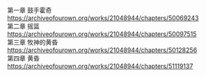 第一章 鼓手霍奇 https://archiveofourown.org/works/21048944/chapters/50069243                                                         
第二章 摇篮 https://archiveofourown.org/works/21048944/chapters/50097515                                                        
第三章 牧神的黄昏 https://archiveofourown.org/works/21048944/chapters/50128256                                                            
第四章 黄昏 https://archiveofourown.org/works/21048944/chapters/51119137
